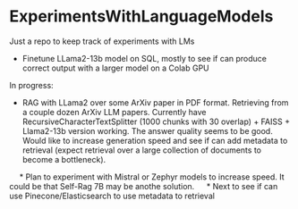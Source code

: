 # ExperimentsWithLanguageModels
Just a repo to keep track of experiments with LMs
* Finetune LLama2-13b model on SQL, mostly to see if can produce correct output with a larger model on a Colab GPU
  
In progress:
* RAG with LLama2 over some ArXiv paper in PDF format.  Retrieving from a couple dozen ArXiv LLM papers.  Currently have RecursiveCharacterTextSplitter (1000 chunks with 30 overlap) + FAISS + Llama2-13b version working. The answer quality seems to be good.  Would like to increase generation speed and see if can add metadata to retrieval (expect retrieval over a large collection of documents to become a bottleneck).

&emsp; * Plan to experiment with Mistral or Zephyr models to increase speed.  It could be that Self-Rag 7B may be anothe solution. 
&emsp; * Next to see if can use Pinecone/Elasticsearch to use metadata to retrieval

